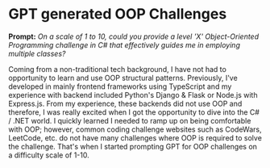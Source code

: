 # GPT generated OOP Challenges
**Prompt:** *On a scale of 1 to 10, could you provide a level 'X' Object-Oriented Programming challenge in C# that effectively guides me in employing multiple classes?*

Coming from a non-traditional tech background, I have not had to opportunity to learn and use OOP structural patterns. Previously, I've developed in mainly frontend frameworks using TypeScript and my experience with backend included Python's Django & Flask or Node.js with Express.js. From my experience, these backends did not use OOP and therefore, I was really excited when I got the opportunity to dive into the C# / .NET world. I quickly learned I needed to ramp up on being comfortable with OOP; however, common coding challenge websites such as CodeWars, LeetCode, etc. do not have many challenges where OOP is required to solve the challenge. That's when I started prompting GPT for OOP challenges on a difficulty scale of 1-10. 
